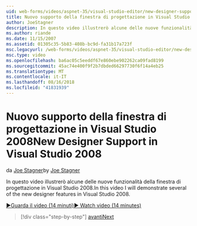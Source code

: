 ```yaml
---
uid: web-forms/videos/aspnet-35/visual-studio-editor/new-designer-support-in-visual-studio-2008
title: Nuovo supporto della finestra di progettazione in Visual Studio 2008 | Microsoft Docs
author: JoeStagner
description: In questo video illustrerò alcune delle nuove funzionalità della finestra di progettazione in Visual Studio 2008.
ms.author: riande
ms.date: 11/15/2007
ms.assetid: 01305c35-5b83-408b-bc9d-fa31b17a723f
msc.legacyurl: /web-forms/videos/aspnet-35/visual-studio-editor/new-designer-support-in-visual-studio-2008
msc.type: video
ms.openlocfilehash: ba6ac05c5eeddf67e860ebe902262ca09fad8199
ms.sourcegitcommit: 45ac74e400f9f2b7dbded66297730f6f14a4eb25
ms.translationtype: MT
ms.contentlocale: it-IT
ms.lasthandoff: 08/16/2018
ms.locfileid: "41831939"
---
```

<a name="new-designer-support-in-visual-studio-2008"></a><span data-ttu-id="ad6fe-103">Nuovo supporto della finestra di progettazione in Visual Studio 2008</span><span class="sxs-lookup"><span data-stu-id="ad6fe-103">New Designer Support in Visual Studio 2008</span></span>
====================
<span data-ttu-id="ad6fe-104">da [Joe Stagner](https://github.com/JoeStagner)</span><span class="sxs-lookup"><span data-stu-id="ad6fe-104">by [Joe Stagner](https://github.com/JoeStagner)</span></span>

<span data-ttu-id="ad6fe-105">In questo video illustrerò alcune delle nuove funzionalità della finestra di progettazione in Visual Studio 2008.</span><span class="sxs-lookup"><span data-stu-id="ad6fe-105">In this video I will demonstrate several of the new designer features in Visual Studio 2008.</span></span>

[<span data-ttu-id="ad6fe-106">&#9654;Guarda il video (14 minuti)</span><span class="sxs-lookup"><span data-stu-id="ad6fe-106">&#9654; Watch video (14 minutes)</span></span>](https://channel9.msdn.com/Blogs/ASP-NET-Site-Videos/new-designer-support-in-visual-studio-2008)

> [!div class="step-by-step"]
> [<span data-ttu-id="ad6fe-107">avanti</span><span class="sxs-lookup"><span data-stu-id="ad6fe-107">Next</span></span>](javascript-intellisense-support-in-visual-studio-2008.md)
